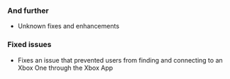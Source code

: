 ### And further
- Unknown fixes and enhancements

### Fixed issues
- Fixes an issue that prevented users from finding and connecting to an Xbox One through the Xbox App